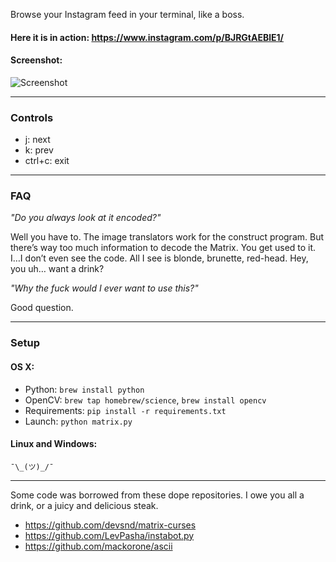 Browse your Instagram feed in your terminal, like a boss.

#### Here it is in action: https://www.instagram.com/p/BJRGtAEBlE1/

#### Screenshot:
![Screenshot](http://i.imgur.com/KCTHbUk.jpg)

----------------------------------------------------------------------

### Controls
- j: next
- k: prev
- ctrl+c: exit

----------------------------------------------------------------------

### FAQ


_"Do you always look at it encoded?"_

Well you have to. The image translators work for the construct program.
But there’s way too much information to decode the Matrix.
You get used to it. I…I don’t even see the code.
All I see is blonde, brunette, red-head. Hey, you uh… want a drink?

_"Why the fuck would I ever want to use this?"_

Good question.

----------------------------------------------------------------------

### Setup

#### OS X:
 - Python: `brew install python`
 - OpenCV: `brew tap homebrew/science`, `brew install opencv`
 - Requirements: `pip install -r requirements.txt`
 - Launch: `python matrix.py`

#### Linux and Windows:

    ¯\_(ツ)_/¯ 
----------------------------------------------------------------------
Some code was borrowed from these dope repositories. I owe you all a drink, or a juicy and delicious steak.
 - https://github.com/devsnd/matrix-curses
 - https://github.com/LevPasha/instabot.py
 - https://github.com/mackorone/ascii
